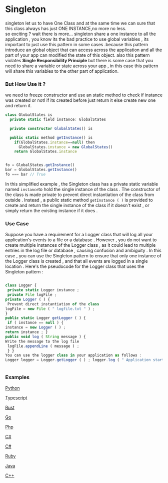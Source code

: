 # Singleton

singleton let us to have One Class and at the same time we can sure that this class always has just ONE INSTANCE,no more no less.
</br>
so exciting ? wait there is more...
singleton share a one instance to all the application , you know its the bad practice to use global variables , its important to just use this pattern in some cases .because this pattern introduce an global object that can access across the application and all the part of your app can modified the state of this object.
also this pattern violates **Single Responsibility Principle**
but there is some case that you need to share a variable or state across your app , in this case this pattern will share this variables to the other part of application.

### But How Use it ?

we need to freeze constructor and use an static method to check if instance was created or not!
if its created before just return it else create new one and return it.

```typescript
class GlobalStates is
  private static field instance: GlobalStates

  private constructor GlobalStates() is

  public static method getInstance() is
    if(GlobalStates.instance==null) then
      GlobalStates.instance = new GlobalStates()
    return GlobalStates.instance


fo = GlobalStates.getInstance()
bar = GlobalStates.getInstance()
fo === bar // True


```

In this simplified example , the Singleton class has a private static variable named `instance`to hold the single instance of the class . The constructor of the class is made private to prevent direct instantiation of the class from outside . Instead , a public static method `getInstance ( )` is provided to create and return the single instance of the class if it doesn't exist , or simply return the existing instance if it does .

### Use Case

Suppose you have a requirement for a Logger class that will log all your application's events to a file or a database . However , you do not want to create multiple instances of the Logger class , as it could lead to multiple entries in the log file or database , causing confusion and ambiguity . In this case , you can use the Singleton pattern to ensure that only one instance of the Logger class is created , and that all events are logged in a single location . Here's the pseudocode for the Logger class that uses the Singleton pattern :

```typescript

class Logger {
 private static Logger instance ;
 private File logFile ;
private Logger ( ) {
 Prevent direct instantiation of the class
logFile = new File ( " logfile.txt " ) ;
}
public static Logger getLogger ( ) {
 if ( instance == null ) {
instance = new Logger ( ) ;
return instance ; }
public void log ( String message ) {
Write the message to the log file
 logFile.appendLine ( message ) ;
 } }
You can use the logger class in your application as follows :
Logger logger = Logger.getLogger ( ) ; logger.log ( " Application started " ) Log the event



```

### Examples

[Python](https://github.com/Syaw0/Design-Patterns/blob/master/src/Creational_Patterns/Singleton/examples/python/singleton.py)

[Typescript](https://github.com/Syaw0/Design-Patterns/blob/master/src/Creational_Patterns/Singleton/examples/typescript/singleton.ts)

[Rust](https://github.com/Syaw0/Design-Patterns/blob/master/src/Creational_Patterns/Singleton/examples/rust/singleton.rs)

[Go](https://github.com/Syaw0/Design-Patterns/blob/master/src/Creational_Patterns/Singleton/examples/go/singleton.go)

[Php](https://github.com/Syaw0/Design-Patterns/blob/master/src/Creational_Patterns/Singleton/examples/php/singleton.php)

[C#](https://github.com/Syaw0/Design-Patterns/blob/master/src/Creational_Patterns/Singleton/examples/c%23/singleton.cs)

[C#](https://github.com/Syaw0/Design-Patterns/blob/master/src/Creational_Patterns/Singleton/examples/c%23/singleton2.cs)

[Ruby](https://github.com/Syaw0/Design-Patterns/blob/master/src/Creational_Patterns/Singleton/examples/ruby/singleton.rb)

[Java](https://github.com/Syaw0/Design-Patterns/blob/master/src/Creational_Patterns/Singleton/examples/java/singleton.java)

[C++](https://github.com/Syaw0/Design-Patterns/blob/master/src/Creational_Patterns/Singleton/examples/c%2B%2B/singleton.cpp)
